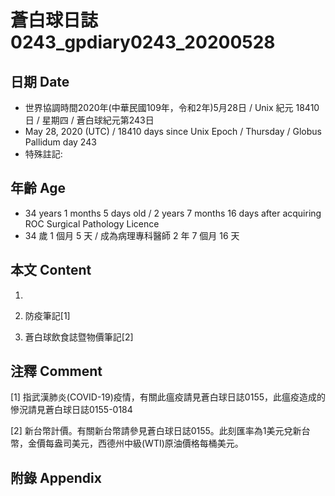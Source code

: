 # 蒼白球日誌0243_gpdiary0243_20200528 #

## 日期 Date ##

* 世界協調時間2020年(中華民國109年，令和2年)5月28日 / Unix 紀元 18410 日 / 星期四 / 蒼白球紀元第243日
* May 28, 2020 (UTC) / 18410 days since Unix Epoch / Thursday / Globus Pallidum day 243
* 特殊註記:

## 年齡 Age ##

* 34 years 1 months 5 days old / 2 years 7 months 16 days after acquiring ROC Surgical Pathology Licence
* 34 歲 1 個月 5 天 / 成為病理專科醫師 2 年 7 個月 16 天

## 本文 Content ##

1. 

    
2. 防疫筆記[1]

    
3. 蒼白球飲食誌暨物價筆記[2]

    

## 注釋 Comment ##

[1] 指武漢肺炎(COVID-19)疫情，有關此瘟疫請見蒼白球日誌0155，此瘟疫造成的慘況請見蒼白球日誌0155-0184


[2] 新台幣計價。有關新台幣請參見蒼白球日誌0155。此刻匯率為1美元兌新台幣，金價每盎司美元，西德州中級(WTI)原油價格每桶美元。



## 附錄 Appendix ##

